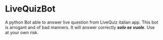 # LiveQuizBot
A python Bot able to answer live question from LiveQuiz italian app.
This bot is arrogant and of bad manners. It will answer correctly *__*solo se vuole*__*.
Use at your own risk.

